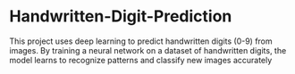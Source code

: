 # Handwritten-Digit-Prediction
This project uses deep learning to predict handwritten digits (0-9) from images. By training a neural network on a dataset of handwritten digits, the model learns to recognize patterns and classify new images accurately
